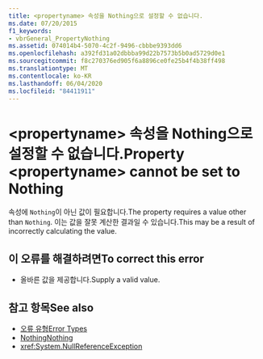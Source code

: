 ```yaml
---
title: <propertyname> 속성을 Nothing으로 설정할 수 없습니다.
ms.date: 07/20/2015
f1_keywords:
- vbrGeneral_PropertyNothing
ms.assetid: 074014b4-5070-4c2f-9496-cbbbe9393dd6
ms.openlocfilehash: a392fd31a02dbbba99d22b7573b5b0ad5729d0e1
ms.sourcegitcommit: f8c270376ed905f6a8896ce0fe25b4f4b38ff498
ms.translationtype: MT
ms.contentlocale: ko-KR
ms.lasthandoff: 06/04/2020
ms.locfileid: "84411911"
---
```

# <a name="property-propertyname-cannot-be-set-to-nothing"></a><span data-ttu-id="32785-102">\<propertyname> 속성을 Nothing으로 설정할 수 없습니다.</span><span class="sxs-lookup"><span data-stu-id="32785-102">Property \<propertyname> cannot be set to Nothing</span></span>
<span data-ttu-id="32785-103">속성에 `Nothing`이 아닌 값이 필요합니다.</span><span class="sxs-lookup"><span data-stu-id="32785-103">The property requires a value other than `Nothing`.</span></span> <span data-ttu-id="32785-104">이는 값을 잘못 계산한 결과일 수 있습니다.</span><span class="sxs-lookup"><span data-stu-id="32785-104">This may be a result of incorrectly calculating the value.</span></span>  
  
## <a name="to-correct-this-error"></a><span data-ttu-id="32785-105">이 오류를 해결하려면</span><span class="sxs-lookup"><span data-stu-id="32785-105">To correct this error</span></span>  
  
- <span data-ttu-id="32785-106">올바른 값을 제공합니다.</span><span class="sxs-lookup"><span data-stu-id="32785-106">Supply a valid value.</span></span>  
  
## <a name="see-also"></a><span data-ttu-id="32785-107">참고 항목</span><span class="sxs-lookup"><span data-stu-id="32785-107">See also</span></span>

- [<span data-ttu-id="32785-108">오류 유형</span><span class="sxs-lookup"><span data-stu-id="32785-108">Error Types</span></span>](../programming-guide/language-features/error-types.md)
- [<span data-ttu-id="32785-109">Nothing</span><span class="sxs-lookup"><span data-stu-id="32785-109">Nothing</span></span>](../language-reference/nothing.md)
- <xref:System.NullReferenceException>
